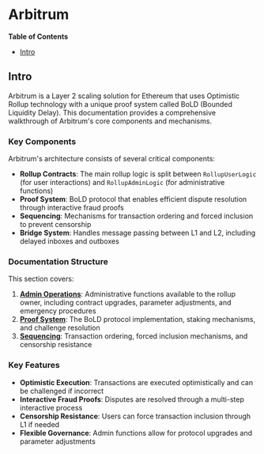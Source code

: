 # Arbitrum

<!-- START doctoc generated TOC please keep comment here to allow auto update -->
<!-- DON'T EDIT THIS SECTION, INSTEAD RE-RUN doctoc TO UPDATE -->
**Table of Contents**

- [Intro](#intro)

<!-- END doctoc generated TOC please keep comment here to allow auto update -->

## Intro

Arbitrum is a Layer 2 scaling solution for Ethereum that uses Optimistic Rollup technology with a unique proof system called BoLD (Bounded Liquidity Delay). This documentation provides a comprehensive walkthrough of Arbitrum's core components and mechanisms.

### Key Components

Arbitrum's architecture consists of several critical components:

- **Rollup Contracts**: The main rollup logic is split between `RollupUserLogic` (for user interactions) and `RollupAdminLogic` (for administrative functions)
- **Proof System**: BoLD protocol that enables efficient dispute resolution through interactive fraud proofs
- **Sequencing**: Mechanisms for transaction ordering and forced inclusion to prevent censorship
- **Bridge System**: Handles message passing between L1 and L2, including delayed inboxes and outboxes

### Documentation Structure

This section covers:

1. **[Admin Operations](admin_ops.md)**: Administrative functions available to the rollup owner, including contract upgrades, parameter adjustments, and emergency procedures
2. **[Proof System](proof_system.md)**: The BoLD protocol implementation, staking mechanisms, and challenge resolution
3. **[Sequencing](sequencing.md)**: Transaction ordering, forced inclusion mechanisms, and censorship resistance

### Key Features

- **Optimistic Execution**: Transactions are executed optimistically and can be challenged if incorrect
- **Interactive Fraud Proofs**: Disputes are resolved through a multi-step interactive process
- **Censorship Resistance**: Users can force transaction inclusion through L1 if needed
- **Flexible Governance**: Admin functions allow for protocol upgrades and parameter adjustments

